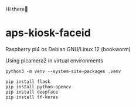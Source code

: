 Hi there👋

# aps-kiosk-faceid

Raspberry pi4 os Debian GNU/Linux 12 (bookworm)

Using picamera2 in virtual environments
```
python3 -m venv --system-site-packages .venv

pip install flask
pip install python-opencv
pip install deepface
pip install tf-keras

```
